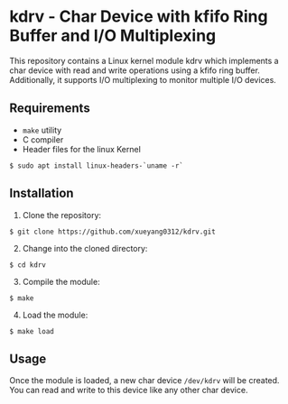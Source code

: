 # kdrv - Char Device with kfifo Ring Buffer and I/O Multiplexing

This repository contains a Linux kernel module kdrv which implements a char device with read and write operations using a kfifo ring buffer. Additionally, it supports I/O multiplexing to monitor multiple I/O devices.

## Requirements
* `make` utility
* C compiler
* Header files for the linux Kernel
```shell
$ sudo apt install linux-headers-`uname -r`
```

## Installation
1. Clone the repository:
```shell
$ git clone https://github.com/xueyang0312/kdrv.git
```
2. Change into the cloned directory:
```shell
$ cd kdrv
```
3. Compile the module:
```shell
$ make
```
4. Load the module:
```
$ make load
```

## Usage
Once the module is loaded, a new char device `/dev/kdrv` will be created. You can read and write to this device like any other char device.